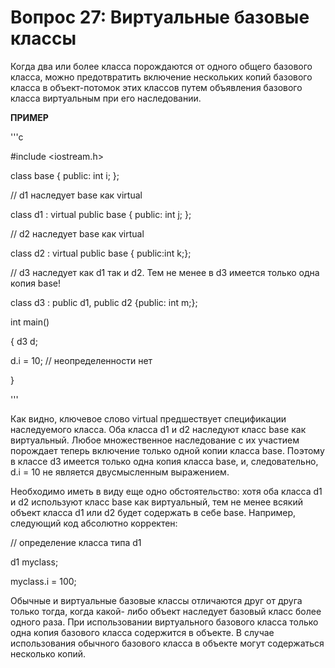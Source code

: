 **Вопрос 27: Виртуальные базовые классы**
======================================
Когда два или более класса порождаются от одного общего базового класса, можно предот­вратить включение нескольких копий базового класса в объект-потомок этих классов путем объяв­ления базового класса виртуальным при его наследовании.

**ПРИМЕР**

'''c

#include <iostream.h>

class base {
	  public: int i; 
};

// d1 наследует base как virtual

class d1 : virtual public base { public: int j; };

// d2 наследует base как virtual

class d2 : virtual public base { public:int k;};

// d3 наследует как d1 так и d2. Тем не менее в d3 имеется только одна копия base! 

class d3 : public d1, public d2 {public: int m;};

int main()

{ 
d3 d;

d.i = 10; // неопределенности нет

}

'''

Как видно, ключевое слово virtual предшествует спецификации наследуемого класса. Оба класса d1 и d2 наследуют класс base как виртуальный. Любое множественное наследование с их участием порождает теперь включение только одной копии класса base. Поэтому в классе d3
имеется только одна копия класса base, и, следовательно, d.i = 10 не является двусмыслен­ным выражением.

Необходимо иметь в виду еще одно обстоятельство: хотя оба класса d1 и d2 используют класс base как виртуальный, тем не менее всякий объект класса d1 или d2 будет содержать в себе base. Например, следующий код абсолютно корректен:

// определение класса типа d1

d1 myclass;

myclass.i = 100;

Обычные и виртуальные базовые классы отличаются друг от друга только тогда, когда какой- либо объект наследует базовый класс более одного раза. При использовании виртуального базового класса только одна копия базового класса содержится в объекте. В случае использования обычного базового класса в объекте могут содержаться несколько копий.
